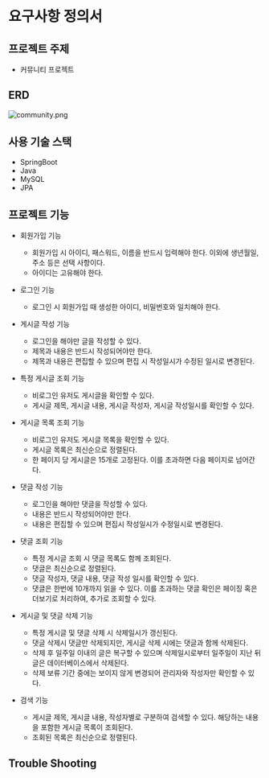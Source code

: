 # 요구사항 정의서

## 프로젝트 주제
- 커뮤니티 프로젝트

## ERD
![community.png](..%2F..%2F..%2F..%2F..%2FDownloads%2Fcommunity.png)

## 사용 기술 스택
- SpringBoot
- Java
- MySQL
- JPA

## 프로젝트 기능
- 회원가입 기능
    - 회원가입 시 아이디, 패스워드, 이름을 반드시 입력해야 한다. 이외에 생년월일, 주소 등은 선택 사항이다.
    - 아이디는 고유해야 한다.

- 로그인 기능
    - 로그인 시 회원가입 때 생성한 아이디, 비밀번호와 일치해야 한다.

- 게시글 작성 기능
    - 로그인을 해야만 글을 작성할 수 있다.
    - 제목과 내용은 반드시 작성되어야만 한다.
    - 제목과 내용은 편집할 수 있으며 편집 시 작성일시가 수정된 일시로 변경된다.

- 특정 게시글 조회 기능
    - 비로그인 유저도 게시글을 확인할 수 있다.
    - 게시글 제목, 게시글 내용, 게시글 작성자, 게시글 작성일시를 확인할 수 있다.

- 게시글 목록 조회 기능
    - 비로그인 유저도 게시글 목록을 확인할 수 있다.
    - 게시글 목록은 최신순으로 정렬된다.
    - 한 페이지 당 게시글은 15개로 고정된다. 이를 초과하면 다음 페이지로 넘어간다.

- 댓글 작성 기능
    - 로그인을 해야만 댓글을 작성할 수 있다.
    - 내용은 반드시 작성되어야만 한다.
    - 내용은 편집할 수 있으며 편집시 작성일시가 수정일시로 변경된다.

- 댓글 조회 기능
    - 특정 게시글 조회 시 댓글 목록도 함께 조회된다.
    - 댓글은 최신순으로 정렬된다.
    - 댓글 작성자, 댓글 내용, 댓글 작성 일시를 확인할 수 있다.
    - 댓글은 한번에 10개까지 읽을 수 있다. 이를 초과하는 댓글 확인은 페이징 혹은 더보기로 처리하여, 추가로 조회할 수 있다.

- 게시글 및 댓글 삭제 기능
    - 특정 게시글 및 댓글 삭제 시 삭제일시가 갱신된다.
    - 댓글 삭제시 댓글만 삭제되지만, 게시글 삭제 시에는 댓글과 함께 삭제된다.
    - 삭제 후 일주일 이내의 글은 복구할 수 있으며 삭제일시로부터 일주일이 지난 뒤 글은 데이터베이스에서 삭제된다.
    - 삭제 보류 기간 중에는 보이지 않게 변경되어 관리자와 작성자만 확인할 수 있다.

- 검색 기능
    - 게시글 제목, 게시글 내용, 작성자별로 구분하여 검색할 수 있다. 해당하는 내용을 포함한 게시글 목록이 조회된다.
    - 조회된 목록은 최신순으로 정렬된다.


## Trouble Shooting


